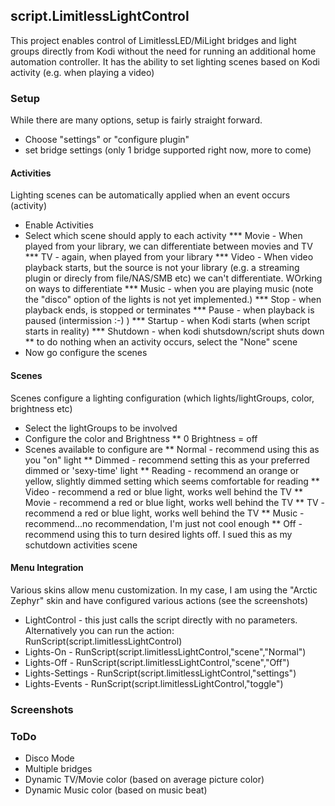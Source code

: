 ## script.LimitlessLightControl

This project enables control of LimitlessLED/MiLight bridges and light groups directly from Kodi without the need for running an additional home automation controller.
It has the ability to set lighting scenes based on Kodi activity (e.g. when playing a video)

### Setup
While there are many options, setup is fairly straight forward.
* Choose "settings" or "configure plugin"
* set bridge settings (only 1 bridge supported right now, more to come)

#### Activities
Lighting scenes can be automatically applied when an event occurs (activity)
* Enable Activities
* Select which scene should apply to each activity
*** Movie    - When played from your library, we can differentiate between movies and TV
*** TV       - again, when played from your library
*** Video    - When video playback starts, but the source is not your library (e.g. a streaming plugin or direcly from file/NAS/SMB etc) we can't differentiate.  WOrking on ways to differentiate
*** Music    - when you are playing music (note the "disco" option of the lights is not yet implemented.)
*** Stop     - when playback ends, is stopped or terminates
*** Pause    - when playback is paused (intermission :-) )
*** Startup  - when Kodi starts (when script starts in reality)
*** Shutdown - when kodi shutsdown/script shuts down
** to do nothing when an activity occurs, select the "None" scene
* Now go configure the scenes

#### Scenes
Scenes configure a lighting configuration (which lights/lightGroups, color, brightness etc)
* Select the lightGroups to be involved
* Configure the color and Brightness
** 0 Brightness = off
* Scenes available to configure are
** Normal	- recommend using this as you "on" light
** Dimmed	- recommend setting this as your preferred dimmed or 'sexy-time' light
** Reading  - recommend an orange or yellow, slightly dimmed setting which seems comfortable for reading
** Video    - recommend a red or blue light, works well behind the TV
** Movie    - recommend a red or blue light, works well behind the TV
** TV       - recommend a red or blue light, works well behind the TV
** Music    - recommend...no recommendation, I'm just not cool enough
** Off      - recommend using this to turn desired lights off.  I sued this as my schutdown activities scene

#### Menu Integration
Various skins allow menu customization.  In my case, I am using the "Arctic Zephyr" skin and have configured various actions (see the screenshots)
* LightControl    - this just calls the script directly with no parameters.  Alternatively you can run the action: RunScript(script.limitlessLightControl)
* Lights-On       - RunScript(script.limitlessLightControl,"scene","Normal")
* Lights-Off      - RunScript(script.limitlessLightControl,"scene","Off")
* Lights-Settings - RunScript(script.limitlessLightControl,"settings")
* Lights-Events   - RunScript(script.limitlessLightControl,"toggle") 

### Screenshots


### ToDo
* Disco Mode
* Multiple bridges
* Dynamic TV/Movie color (based on average picture color)
* Dynamic Music color (based on music beat)
